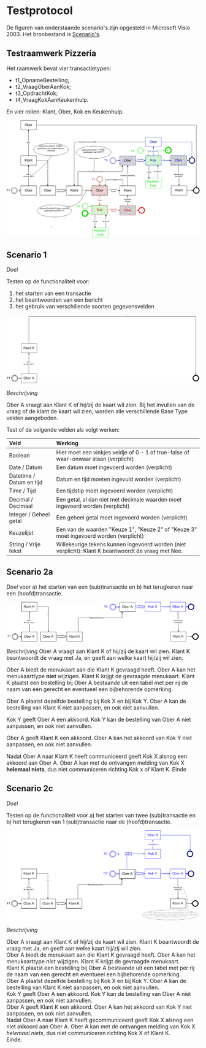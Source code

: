 # Testprotocol

De figuren van onderstaande scenario's zijn opgesteld in Microsoft Visio 2003. Het bronbestand is [Scenario's](media/scenarios.vsd).


## Testraamwerk Pizzeria

Het raamwerk bevat vier transactietypen:
* t1_OpnameBestelling;
* t2_VraagOberAanKok;
* t3_OpdrachtKok;
* t4_VraagKokAanKeukenhulp.


En vier rollen: Klant, Ober, Kok en Keukenhulp.

![Testscenario Raamwerk met keukenhulp](media/Testscenario's_Raamwerkmetkeukenhulp.jpg "Testscenario Raamwerk met keukenhulp")

## Scenario 1

*Doel*

Testen op de functionaliteit voor:
1. het starten van een transactie
2. het beantwoorden van een bericht
3. het gebruik van verschillende soorten gegevensvelden

![Scenario 1](media/Testscenario's_Scenario_1.gif "Scenario 1")

*Beschrijving*

Ober A vraagt aan Klant K of hij/zij de kaart wil zien.
Bij het invullen van de vraag of de klant de kaart wil zien, worden alle verschillende Base Type velden aangeboden.


Test of de volgende velden als volgt werken:

| Veld         | Werking    | 
| :--------------- | :--------------- | 
| Boolean | Hier moet een vinkjes veldje  of 0 - 1 of true-false of waar-onwaar staan (verplicht) | 
| Date / Datum | Een datum moet ingevoerd worden (verplicht) | 
| Datetime / Datum en tijd | Datum en tijd moeten ingevuld worden (verplicht) | 
| Time / Tijd | Een tijdstip moet ingevoerd worden (verplicht) | 
| Decimal / Decimaal | Een getal, al dan niet met decimale waarden moet ingevoerd worden (verplicht) | 
| Integer / Geheel getal | Een geheel getal moet ingevoerd worden (verplicht) | 
| Keuzelijst | Een van de waarden "Keuze 1", "Keuze 2" of "Keuze 3" moet ingevoerd worden (verplicht) | 
| String / Vrije tekst | Willekeurige tekens kunnen ingevoerd worden (niet verplicht): Klant K beantwoordt de vraag met Nee.  | 

## Scenario 2a

*Doel*
voor a) het starten van een (sub)transactie en b) het terugkeren naar een (hoofd)transactie.

![Afbeelding](media/Testscenario's_Scenario_2a_-_serie.gif)

*Beschrijving*
Ober A vraagt aan Klant K of hij/zij de kaart wil zien. Klant K beantwoordt de vraag met Ja, en geeft aan welke kaart hij/zij wil zien.

Ober A biedt de menukaart aan die Klant K gevraagd heeft. Ober A kan het menukaarttype **niet** wijzigen. Klant K krijgt de gevraagde menukaart. 
Klant K plaatst een bestelling bij Ober A bestaande uit een tabel met per rij de naam van een gerecht en eventueel een bijbehorende opmerking.


Ober A plaatst dezelfde bestelling bij Kok X en bij Kok Y. Ober A kan de bestelling van Klant K niet aanpassen, en ook niet aanvullen.


Kok Y geeft Ober A een akkoord. Kok Y kan de bestelling van Ober A niet aanpassen, en ook niet aanvullen.


Ober A geeft Klant K een akkoord. Ober A kan het akkoord van Kok Y niet aanpassen, en ook niet aanvullen.


Nadat Ober A naar Klant K heeft communiceerd geeft Kok X alsnog een akkoord aan Ober A. Ober A kan met de ontvangen melding van Kok X
**helemaal niets**, dus niet communiceren richting Kok x of Klant K. 
Einde

## Scenario 2c

<div class="issue" data-number="134"></div>

*Doel*

<p>Testen op de functionaliteit voor a) het starten van twee (sub)transactie en b) het terugkeren van 1 (sub)transactie naar de (hoofd)transactie.</p>

![Afbeelding](media/Testscenario's_Scenario_2c_-_parallel.gif)

*Beschrijving*

Ober A vraagt aan Klant K of hij/zij de kaart wil zien. Klant K beantwoordt de vraag met Ja, en geeft aan welke kaart hij/zij wil zien.
<br>
Ober A biedt de menukaart aan die Klant K gevraagd heeft. Ober A kan het menukaarttype
*niet* wijzigen. Klant K krijgt de gevraagde menukaart. <br>
Klant K plaatst een bestelling bij Ober A bestaande uit een tabel met per rij de naam van een gerecht en eventueel een bijbehorende opmerking.
<br>
Ober A plaatst dezelfde bestelling bij Kok X en bij Kok Y. Ober A kan de bestelling van Klant K niet aanpassen, en ook niet aanvullen.
<br>
Kok Y geeft Ober A een akkoord. Kok Y kan de bestelling van Ober A niet aanpassen, en ook niet aanvullen.
<br>
Ober A geeft Klant K een akkoord. Ober A kan het akkoord van Kok Y niet aanpassen, en ook niet aanvullen.
<br>
Nadat Ober A naar Klant K heeft gecommuniceerd geeft Kok X alsnog een niet akkoord aan Ober A. Ober A kan met de ontvangen melding van Kok X
*helemaal niets*, dus niet communiceren richting Kok X of Klant K. <br>
Einde.</p>

